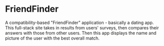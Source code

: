 # FriendFinder
A compatibility-based "FriendFinder" application - basically a dating app. This full-stack site takes in results from users' surveys, then compares their answers with those from other users. Then this app displays the name and picture of the user with the best overall match.
